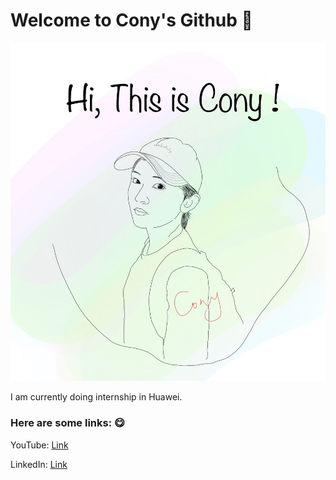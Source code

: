 # Welcome to Cony's Github 🐰

<img src="https://github.com/ConyYang/ConyYang/blob/master/conyDraw.png" alt="banner that says Cony Yang - NTU undergraduate student,
major in Computer Engineering.">

I am currently doing internship in Huawei.

### Here are some links: 😋
YouTube: [Link](https://www.youtube.com/channel/UCA1Oqk7IokwKQm_NQsIHngg?view_as=subscriber)

LinkedIn: [Link](https://www.linkedin.com/in/yubeicony)